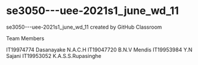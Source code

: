 # se3050---uee-2021s1_june_wd_11
se3050---uee-2021s1_june_wd_11 created by GitHub Classroom


Team Members 

IT19974774   Dasanayake N.A.C.H
IT19047720   B.N.V Mendis
IT19953984   Y.N Sajani
IT19953052   K.A.S.S.Rupasinghe 



